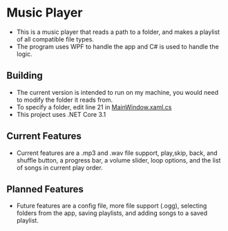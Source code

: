 # Music Player
* This is a music player that reads a path to a folder, and makes a playlist of all compatible file types.
* The program uses WPF to handle the app and C# is used to handle the logic.

## Building
* The current version is intended to run on my machine, you would need to modify the folder it reads from.
* To specify a folder, edit line 21 in [MainWindow.xaml.cs](https://github.com/Wiztim/MusicPlayer/blob/main/MainWindow.xaml.cs#L21)
* This project uses .NET Core 3.1

## Current Features
* Current features are a .mp3 and .wav file support, play,skip, back, and shuffle button, a progress bar, a volume slider, loop options, and the list of songs in current play order.

## Planned Features
* Future features are a config file, more file support (.ogg), selecting folders from the app, saving playlists, and adding songs to a saved playlist.
